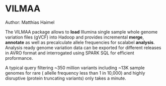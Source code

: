 # VILMAA
Author: Matthias Haimel

The VILMAA package allows to __load__ Illumina single sample whole genome variation files (gVCF) into Hadoop and provides incremental __merge__, __annotate__ as well as precalculate allele frequencies for scalabel __analysis__. Analysis ready genome variation data can be exported for different releases in AVRO format and interrogated using SPARK SQL for efficient proformance. 

A typical query filtering ~350 million variants including ~13K sample genomes for rare ( allelle frequency less than 1 in 10,000) and highly disruptive (protein truncating variants) only takes a minute.


